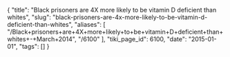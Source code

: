 {
    "title": "Black prisoners are 4X more likely to be vitamin D deficient than whites",
    "slug": "black-prisoners-are-4x-more-likely-to-be-vitamin-d-deficient-than-whites",
    "aliases": [
        "/Black+prisoners+are+4X+more+likely+to+be+vitamin+D+deficient+than+whites+-+March+2014",
        "/6100"
    ],
    "tiki_page_id": 6100,
    "date": "2015-01-01",
    "tags": []
}